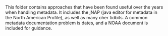This folder contains approaches that have been found useful over the years when handling metadata.  It includes the jNAP (java editor for metadata in the North American Profile), as well as many oher tidbits.
A common metadata documentation problem is dates, and a NOAA document is included for guidance.
